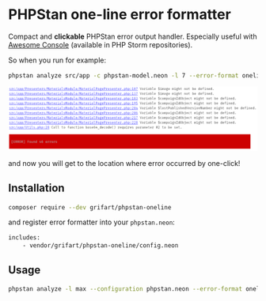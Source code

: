 # PHPStan one-line error formatter

Compact and **clickable** PHPStan error output handler. Especially useful with [Awesome Console](https://github.com/anthraxx/intellij-awesome-console) (available in PHP Storm repositories).

So when you run for example:

```bash
phpstan analyze src/app -c phpstan-model.neon -l 7 --error-format oneline
```

![](example.png)

and now you will get to the location where error occurred by one-click!

## Installation

```bash
composer require --dev grifart/phpstan-oneline
```

and register error formatter into your `phpstan.neon`:

```neon
includes:
	- vendor/grifart/phpstan-oneline/config.neon
```

## Usage

```bash
phpstan analyze -l max --configuration phpstan.neon --error-format oneline
```
